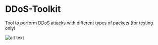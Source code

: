 # DDoS-Toolkit
Tool to perform DDoS attacks with different types of packets (for testing only)

![alt text](https://i.imgur.com/O0FHUxm.png)
